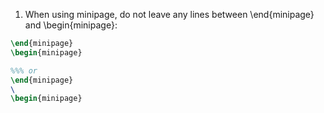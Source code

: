 1. When using minipage, do not leave any lines between \end{minipage} and \begin{minipage}:
```latex
\end{minipage}
\begin{minipage}

%%% or
\end{minipage}
\
\begin{minipage}
```

